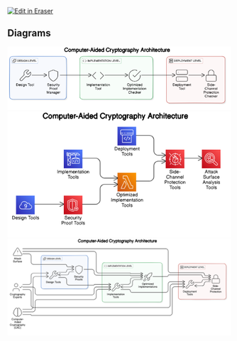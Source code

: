 <p><a target="_blank" href="https://app.eraser.io/workspace/XEsBADsU7nnnOwCbl1qQ" id="edit-in-eraser-github-link"><img alt="Edit in Eraser" src="https://firebasestorage.googleapis.com/v0/b/second-petal-295822.appspot.com/o/images%2Fgithub%2FOpen%20in%20Eraser.svg?alt=media&amp;token=968381c8-a7e7-472a-8ed6-4a6626da5501"></a></p>




<!-- eraser-additional-content -->
## Diagrams
<!-- eraser-additional-files -->
<a href="/Ji-YH2024/CAC-intro-Computer-Aided Cryptography Architecture-1.eraserdiagram" data-element-id="3s3PzYiQjrm4_P6P1Yvnc"><img src="/.eraser/XEsBADsU7nnnOwCbl1qQ___MLcnuqiMBzUCptOlkksZrtqRQO53___---diagram----7adf9850c2a8f478b9f3aebd833de823-Computer-Aided-Cryptography-Architecture.png" alt="" data-element-id="3s3PzYiQjrm4_P6P1Yvnc" /></a>
<a href="/Ji-YH2024/CAC-intro-Computer-Aided Cryptography Architecture-2.eraserdiagram" data-element-id="uwbu4oAxqU4lcO8-HzHPn"><img src="/.eraser/XEsBADsU7nnnOwCbl1qQ___MLcnuqiMBzUCptOlkksZrtqRQO53___---diagram----c1788aa634d6daa695fdf6dda97b376b-Computer-Aided-Cryptography-Architecture.png" alt="" data-element-id="uwbu4oAxqU4lcO8-HzHPn" /></a>
<a href="/Ji-YH2024/CAC-intro-Computer-Aided Cryptography Architecture-3.eraserdiagram" data-element-id="piLLrr_wpo_4Aq-Ay7yIK"><img src="/.eraser/XEsBADsU7nnnOwCbl1qQ___MLcnuqiMBzUCptOlkksZrtqRQO53___---diagram----5e8b14ed8ae0735d1bf8783ad95b95d7-Computer-Aided-Cryptography-Architecture.png" alt="" data-element-id="piLLrr_wpo_4Aq-Ay7yIK" /></a>
<!-- end-eraser-additional-files -->
<!-- end-eraser-additional-content -->
<!--- Eraser file: https://app.eraser.io/workspace/XEsBADsU7nnnOwCbl1qQ --->